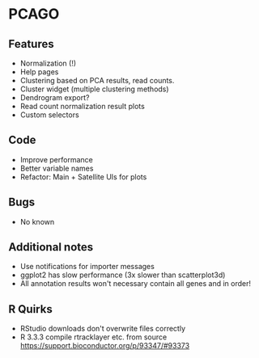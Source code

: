 # PCAGO

## Features

* Normalization (!)
* Help pages
* Clustering based on PCA results, read counts.
* Cluster widget (multiple clustering methods)
* Dendrogram export?
* Read count normalization result plots
* Custom selectors

## Code

* Improve performance
* Better variable names
* Refactor: Main + Satellite UIs for plots

## Bugs

* No known

## Additional notes

* Use notifications for importer messages
* ggplot2 has slow performance (3x slower than scatterplot3d)
* All annotation results won't necessary contain all genes and in order!

## R Quirks

* RStudio downloads don't overwrite files correctly
* R 3.3.3 compile rtracklayer etc. from source https://support.bioconductor.org/p/93347/#93373
